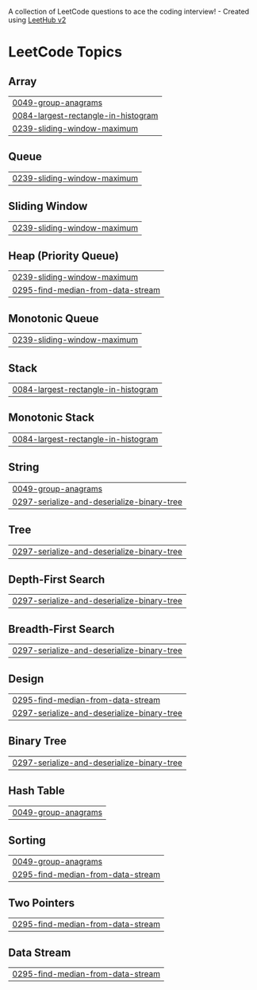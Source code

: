 A collection of LeetCode questions to ace the coding interview! - Created using [LeetHub v2](https://github.com/arunbhardwaj/LeetHub-2.0)
<!---LeetCode Topics Start-->
# LeetCode Topics
## Array
|  |
| ------- |
| [0049-group-anagrams](https://github.com/DiepCu/Exam2-LeetCode-Solution/tree/master/0049-group-anagrams) |
| [0084-largest-rectangle-in-histogram](https://github.com/DiepCu/Exam2-LeetCode-Solution/tree/master/0084-largest-rectangle-in-histogram) |
| [0239-sliding-window-maximum](https://github.com/DiepCu/Exam2-LeetCode-Solution/tree/master/0239-sliding-window-maximum) |
## Queue
|  |
| ------- |
| [0239-sliding-window-maximum](https://github.com/DiepCu/Exam2-LeetCode-Solution/tree/master/0239-sliding-window-maximum) |
## Sliding Window
|  |
| ------- |
| [0239-sliding-window-maximum](https://github.com/DiepCu/Exam2-LeetCode-Solution/tree/master/0239-sliding-window-maximum) |
## Heap (Priority Queue)
|  |
| ------- |
| [0239-sliding-window-maximum](https://github.com/DiepCu/Exam2-LeetCode-Solution/tree/master/0239-sliding-window-maximum) |
| [0295-find-median-from-data-stream](https://github.com/DiepCu/Exam2-LeetCode-Solution/tree/master/0295-find-median-from-data-stream) |
## Monotonic Queue
|  |
| ------- |
| [0239-sliding-window-maximum](https://github.com/DiepCu/Exam2-LeetCode-Solution/tree/master/0239-sliding-window-maximum) |
## Stack
|  |
| ------- |
| [0084-largest-rectangle-in-histogram](https://github.com/DiepCu/Exam2-LeetCode-Solution/tree/master/0084-largest-rectangle-in-histogram) |
## Monotonic Stack
|  |
| ------- |
| [0084-largest-rectangle-in-histogram](https://github.com/DiepCu/Exam2-LeetCode-Solution/tree/master/0084-largest-rectangle-in-histogram) |
## String
|  |
| ------- |
| [0049-group-anagrams](https://github.com/DiepCu/Exam2-LeetCode-Solution/tree/master/0049-group-anagrams) |
| [0297-serialize-and-deserialize-binary-tree](https://github.com/DiepCu/Exam2-LeetCode-Solution/tree/master/0297-serialize-and-deserialize-binary-tree) |
## Tree
|  |
| ------- |
| [0297-serialize-and-deserialize-binary-tree](https://github.com/DiepCu/Exam2-LeetCode-Solution/tree/master/0297-serialize-and-deserialize-binary-tree) |
## Depth-First Search
|  |
| ------- |
| [0297-serialize-and-deserialize-binary-tree](https://github.com/DiepCu/Exam2-LeetCode-Solution/tree/master/0297-serialize-and-deserialize-binary-tree) |
## Breadth-First Search
|  |
| ------- |
| [0297-serialize-and-deserialize-binary-tree](https://github.com/DiepCu/Exam2-LeetCode-Solution/tree/master/0297-serialize-and-deserialize-binary-tree) |
## Design
|  |
| ------- |
| [0295-find-median-from-data-stream](https://github.com/DiepCu/Exam2-LeetCode-Solution/tree/master/0295-find-median-from-data-stream) |
| [0297-serialize-and-deserialize-binary-tree](https://github.com/DiepCu/Exam2-LeetCode-Solution/tree/master/0297-serialize-and-deserialize-binary-tree) |
## Binary Tree
|  |
| ------- |
| [0297-serialize-and-deserialize-binary-tree](https://github.com/DiepCu/Exam2-LeetCode-Solution/tree/master/0297-serialize-and-deserialize-binary-tree) |
## Hash Table
|  |
| ------- |
| [0049-group-anagrams](https://github.com/DiepCu/Exam2-LeetCode-Solution/tree/master/0049-group-anagrams) |
## Sorting
|  |
| ------- |
| [0049-group-anagrams](https://github.com/DiepCu/Exam2-LeetCode-Solution/tree/master/0049-group-anagrams) |
| [0295-find-median-from-data-stream](https://github.com/DiepCu/Exam2-LeetCode-Solution/tree/master/0295-find-median-from-data-stream) |
## Two Pointers
|  |
| ------- |
| [0295-find-median-from-data-stream](https://github.com/DiepCu/Exam2-LeetCode-Solution/tree/master/0295-find-median-from-data-stream) |
## Data Stream
|  |
| ------- |
| [0295-find-median-from-data-stream](https://github.com/DiepCu/Exam2-LeetCode-Solution/tree/master/0295-find-median-from-data-stream) |
<!---LeetCode Topics End-->